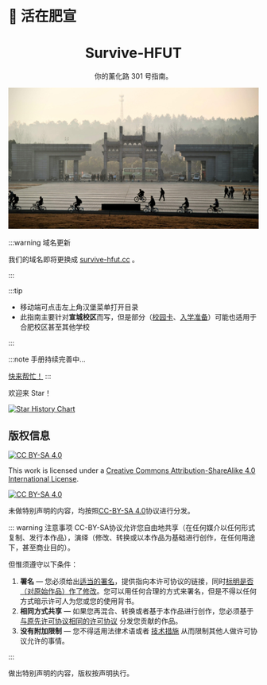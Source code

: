# 🧱 活在肥宣

<h1 align="center">Survive-HFUT</h1>

<p style="text-align:center"> 
你的薰化路 301 号指南。  
</p>

![东大门](media/east_gate.jpg)

:::warning 域名更新

我们的域名即将更换成 [survive-hfut.cc](https://survive-hfut.cc) 。

:::

:::tip

- 移动端可点击左上角汉堡菜单打开目录
- 此指南主要针对**宣城校区**而写，但是部分（[校园卡](./enrollment/card)、[入学准备](./enrollment/preparation)）可能也适用于合肥校区甚至其他学校

:::

:::note
手册持续完善中...

[快来帮忙！](about/README.md)
:::

欢迎来 Star！

[![Star History Chart](https://api.star-history.com/svg?repos=Survive-HFUT/survive-hfut.github.io&type=Date)](https://gitHub.com/Survive-HFUT/survive-hfut.github.io)

## 版权信息

[![CC BY-SA 4.0][cc-by-sa-shield]][cc-by-sa]

This work is licensed under a [Creative Commons Attribution-ShareAlike 4.0
International License][cc-by-sa].

[![CC BY-SA 4.0][cc-by-sa-image]][cc-by-sa]

[cc-by-sa]: http://creativecommons.org/licenses/by-sa/4.0/
[cc-by-sa-image]: https://licensebuttons.net/l/by-sa/4.0/88x31.png
[cc-by-sa-shield]: https://img.shields.io/badge/License-CC%20BY--SA%204.0-lightgrey.svg

未做特别声明的内容，均按照[CC-BY-SA 4.0](https://creativecommons.org/licenses/by-sa/4.0/deed.zh)协议进行分发。

::: warning 注意事项
CC-BY-SA协议允许您自由地共享（在任何媒介以任何形式复制、发行本作品），演绎（修改、转换或以本作品为基础进行创作，在任何用途下，甚至商业目的）。

但惟须遵守以下条件：

1. **署名** — 您必须给出[适当的署名](https://creativecommons.org/licenses/by-sa/4.0/deed.zh#)，提供指向本许可协议的链接，同时[标明是否（对原始作品）作了修改](https://creativecommons.org/licenses/by-sa/4.0/deed.zh#)。您可以用任何合理的方式来署名，但是不得以任何方式暗示许可人为您或您的使用背书。
2. **相同方式共享** — 如果您再混合、转换或者基于本作品进行创作，您必须基于[与原先许可协议相同的许可协议](https://creativecommons.org/licenses/by-sa/4.0/deed.zh#) 分发您贡献的作品。
3. **没有附加限制** — 您不得适用法律术语或者 [技术措施](https://creativecommons.org/licenses/by-sa/4.0/deed.zh#) 从而限制其他人做许可协议允许的事情。

:::

做出特别声明的内容，版权按声明执行。
